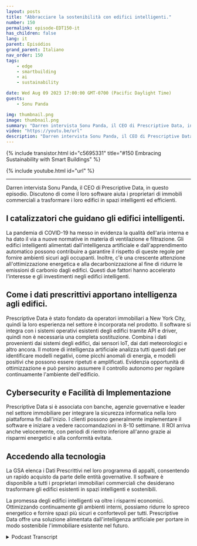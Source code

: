 ```yaml
---
layout: posts
title: "Abbracciare la sostenibilità con edifici intelligenti."
number: 150
permalink: episode-EDT150-it
has_children: false
lang: it
parent: Episódios
grand_parent: Italiano
nav_order: 150
tags:
    - edge
    - smartbuilding
    - ai
    - sustainability

date: Wed Aug 09 2023 17:00:00 GMT-0700 (Pacific Daylight Time)
guests:
    - Sonu Panda

img: thumbnail.png
image: thumbnail.png
summary: "Darren intervista Sonu Panda, il CEO di Prescriptive Data, in questa puntata. Discutono di come il loro software aiuti i proprietari di immobili commerciali a trasformare i loro edifici in spazi intelligenti ed efficienti."
video: "https://youtu.be/url"
description: "Darren intervista Sonu Panda, il CEO di Prescriptive Data, in questa puntata. Discutono di come il loro software aiuti i proprietari di immobili commerciali a trasformare i loro edifici in spazi intelligenti ed efficienti."
---
```


<div>
{% include transistor.html id="c5695331" title="#150 Embracing Sustainability with Smart Buildings" %}

{% include youtube.html id="url" %}
</div>

---

Darren intervista Sonu Panda, il CEO di Prescriptive Data, in questo episodio. Discutono di come il loro software aiuta i proprietari di immobili commerciali a trasformare i loro edifici in spazi intelligenti ed efficienti.

## I catalizzatori che guidano gli edifici intelligenti.

La pandemia di COVID-19 ha messo in evidenza la qualità dell'aria interna e ha dato il via a nuove normative in materia di ventilazione e filtrazione. Gli edifici intelligenti alimentati dall'intelligenza artificiale e dall'apprendimento automatico possono contribuire a garantire il rispetto di queste regole per fornire ambienti sicuri agli occupanti. Inoltre, c'è una crescente attenzione all'ottimizzazione energetica e alla decarbonizzazione al fine di ridurre le emissioni di carbonio dagli edifici. Questi due fattori hanno accelerato l'interesse e gli investimenti negli edifici intelligenti.

## Come i dati prescrittivi apportano intelligenza agli edifici.

Prescriptive Data è stato fondato da operatori immobiliari a New York City, quindi la loro esperienza nel settore è incorporata nel prodotto. Il software si integra con i sistemi operativi esistenti degli edifici tramite API e driver, quindi non è necessaria una completa sostituzione. Combina i dati provenienti dai sistemi degli edifici, dai sensori IoT, dai dati meteorologici e altro ancora. Il motore di intelligenza artificiale analizza tutti questi dati per identificare modelli negativi, come picchi anomali di energia, e modelli positivi che possono essere ripetuti e amplificati. Evidenzia opportunità di ottimizzazione e può persino assumere il controllo autonomo per regolare continuamente l'ambiente dell'edificio.

## Cybersecurity e Facilità di Implementazione

Prescriptive Data si è associata con banche, agenzie governative e leader nel settore immobiliare per integrare la sicurezza informatica nella loro piattaforma fin dall'inizio. I clienti possono generalmente implementare il software e iniziare a vedere raccomandazioni in 8-10 settimane. Il ROI arriva anche velocemente, con periodi di rientro inferiore all'anno grazie ai risparmi energetici e alla conformità evitata.

## Accedendo alla tecnologia

La GSA elenca i Dati Prescrittivi nel loro programma di appalti, consentendo un rapido acquisto da parte delle entità governative. Il software è disponibile a tutti i proprietari immobiliari commerciali che desiderano trasformare gli edifici esistenti in spazi intelligenti e sostenibili.

La promessa degli edifici intelligenti va oltre i risparmi economici. Ottimizzando continuamente gli ambienti interni, possiamo ridurre lo spreco energetico e fornire spazi più sicuri e confortevoli per tutti. Prescriptive Data offre una soluzione alimentata dall'intelligenza artificiale per portare in modo sostenibile l'immobiliare esistente nel futuro.



<details>
<summary> Podcast Transcript </summary>

<p></p>

</details>
